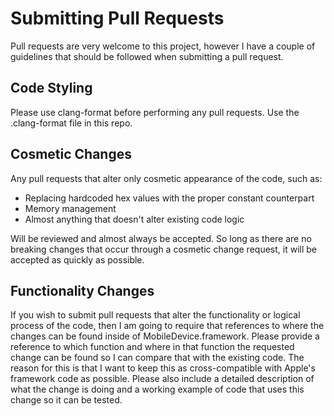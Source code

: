 # Submitting Pull Requests
Pull requests are very welcome to this project, however I have a couple of guidelines that should be followed when submitting a pull request.

## Code Styling
Please use clang-format before performing any pull requests. Use the .clang-format file in this repo.

## Cosmetic Changes
Any pull requests that alter only cosmetic appearance of the code, such as:
* Replacing hardcoded hex values with the proper constant counterpart
* Memory management
* Almost anything that doesn't alter existing code logic

Will be reviewed and almost always be accepted. So long as there are no breaking changes that occur through a cosmetic change request, it will be accepted as quickly as possible.

## Functionality Changes
If you wish to submit pull requests that alter the functionality or logical process of the code, then I am going to require that references to where the changes can be found inside of MobileDevice.framework. Please provide a reference to which function and where in that function the requested change can be found so I can compare that with the existing code. The reason for this is that I want to keep this as cross-compatible with Apple's framework code as possible. Please also include a detailed description of what the change is doing and a working example of code that uses this change so it can be tested.